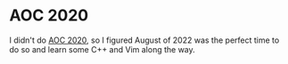 # AOC 2020
I didn't do [AOC 2020](https://adventofcode.com/2020), so I figured August of 2022 was the perfect time to do so and learn some C++ and Vim along the way.